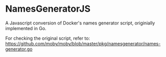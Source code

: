
# NamesGeneratorJS
A Javascript conversion of Docker's names generator script, originially implemented in Go.

For checking the original script, refer to: https://github.com/moby/moby/blob/master/pkg/namesgenerator/names-generator.go
